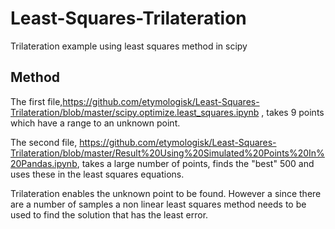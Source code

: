# Least-Squares-Trilateration
Trilateration example using least squares method in scipy

## Method
The first file,https://github.com/etymologisk/Least-Squares-Trilateration/blob/master/scipy.optimize.least_squares.ipynb , takes 9 points which have a range to an unknown point.  

The second file, https://github.com/etymologisk/Least-Squares-Trilateration/blob/master/Result%20Using%20Simulated%20Points%20In%20Pandas.ipynb, takes a large number of points, finds the "best" 500 and uses these in the least squares equations. 

Trilateration enables the unknown point to be found. However a since there are a number of samples a non linear least squares method needs to be used to find the solution that has the least error. 






